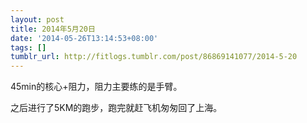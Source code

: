 ```yaml
---
layout: post
title: 2014年5月20日
date: '2014-05-26T13:14:53+08:00'
tags: []
tumblr_url: http://fitlogs.tumblr.com/post/86869141077/2014-5-20
---
```

45min的核心+阻力，阻力主要练的是手臂。

之后进行了5KM的跑步，跑完就赶飞机匆匆回了上海。
